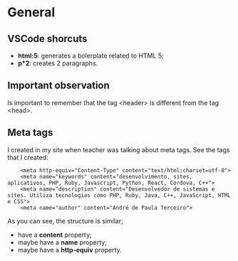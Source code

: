 # General

## VSCode shorcuts

- **html:5<tab>**: generates a bolerplate related to HTML 5;
- **p*2**: creates 2 paragraphs.


## Important observation

Is important to remember that the tag &lt;header&gt; is different from the tag &lt;head&gt;.


## Meta tags

I created in my site when teacher was talking about meta tags. See the tags that I created:

```
    <meta http-equiv="Content-Type" content="text/html;charset=utf-8">
    <meta name="keywords" content="desenvolvimento, sites, aplicativos, PHP, Ruby, Javascript, Python, React, Cordova, C++">
    <meta name="description" content="Desenvolvedor de sistemas e sites. Utiliza tecnologias como PHP, Ruby, Java, C++, JavaScript, HTML e CSS">
    <meta name="author" content="André de Paula Terceiro">
```

As you can see, the structure is similar;
- have a **content** property;
- maybe have a **name** property; 
- maybe have a **http-equiv** property.